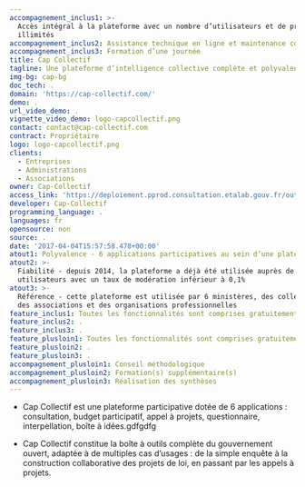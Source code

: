 ```yaml
---
accompagnement_inclus1: >-
  Accès intégral à la plateforme avec un nombre d’utilisateurs et de projets
  illimités
accompagnement_inclus2: Assistance technique en ligne et maintenance corrective
accompagnement_inclus3: Formation d’une journée
title: Cap Collectif
tagline: Une plateforme d’intelligence collective complète et polyvalente.
img-bg: cap-bg
doc_tech: .
domain: 'https://cap-collectif.com/'
demo: .
url_video_demo: .
vignette_video_demo: logo-capcollectif.png
contact: contact@cap-collectif.com
contract: Propriétaire
logo: logo-capcollectif.png
clients:
  - Entreprises
  - Administrations
  - Associations
owner: Cap-Collectif
access_link: 'https://deploiement.pprod.consultation.etalab.gouv.fr/outils/cap-collectif'
developer: Cap-Collectif
programming_language: .
languages: fr
opensource: non
source: .
date: '2017-04-04T15:57:58.478+00:00'
atout1: Polyvalence - 6 applications participatives au sein d’une plateforme unique
atout2: >-
  Fiabilité - depuis 2014, la plateforme a déjà été utilisée auprès de 350 000
  utilisateurs avec un taux de modération inférieur à 0,1%
atout3: >-
  Référence - cette plateforme est utilisée par 6 ministères, des collectivités,
  des associations et des organisations professionnelles
feature_inclus1: Toutes les fonctionnalités sont comprises gratuitement
feature_inclus2: .
feature_inclus3: .
feature_plusloin1: Toutes les fonctionnalités sont comprises gratuitement
feature_plusloin2: .
feature_plusloin3: .
accompagnement_plusloin1: Conseil méthodologique
accompagnement_plusloin2: Formation(s) supplémentaire(s)
accompagnement_plusloin3: Réalisation des synthèses
---
```


* Cap Collectif est une plateforme participative dotée de 6 applications : consultation,
budget participatif, appel à projets, questionnaire, interpellation, boîte à idées.gdfgdfg

* Cap Collectif constitue la boîte à outils complète du gouvernement ouvert, adaptée à de
multiples cas d’usages : de la simple enquête à la construction collaborative des projets
de loi, en passant par les appels à projets.

